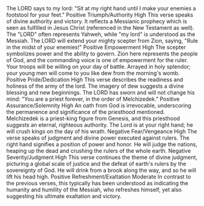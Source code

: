 <sentimentAnalysis>
    <psalm number="110">
        <verse number="1">
            <text>The LORD says to my lord: "Sit at my right hand until I make your enemies a footstool for your feet."</text>
            <polarity>Positive</polarity>
            <emotion>Triumph/Authority</emotion>
            <intensity>High</intensity>
            <context>This verse speaks of divine authority and victory. It reflects a Messianic prophecy which is seen as fulfilled in Jesus Christ (referenced in the New Testament as well). The "LORD" often represents Yahweh, while "my lord" is understood as the Messiah.</context>
        </verse>
        <verse number="2">
            <text>The LORD will extend your mighty scepter from Zion, saying, "Rule in the midst of your enemies!"</text>
            <polarity>Positive</polarity>
            <emotion>Empowerment</emotion>
            <intensity>High</intensity>
            <context>The scepter symbolizes power and the ability to govern. Zion here represents the people of God, and the commanding voice is one of empowerment for the ruler.</context>
        </verse>
        <verse number="3">
            <text>Your troops will be willing on your day of battle. Arrayed in holy splendor; your young men will come to you like dew from the morning's womb.</text>
            <polarity>Positive</polarity>
            <emotion>Pride/Dedication</emotion>
            <intensity>High</intensity>
            <context>This verse describes the readiness and holiness of the army of the lord. The imagery of dew suggests a divine blessing and new beginnings.</context>
        </verse>
        <verse number="4">
            <text>The LORD has sworn and will not change his mind: "You are a priest forever, in the order of Melchizedek."</text>
            <polarity>Positive</polarity>
            <emotion>Assurance/Solemnity</emotion>
            <intensity>High</intensity>
            <context>An oath from God is irrevocable, underscoring the permanence and significance of the priesthood mentioned. Melchizedek is a priest-king figure from Genesis, and this priesthood suggests an eternal, righteous authority.</context>
        </verse>
        <verse number="5">
            <text>The Lord is at your right hand; he will crush kings on the day of his wrath.</text>
            <polarity>Negative</polarity>
            <emotion>Fear/Vengeance</emotion>
            <intensity>High</intensity>
            <context>The verse speaks of judgment and divine power executed against rulers. The right hand signifies a position of power and honor.</context>
        </verse>
        <verse number="6">
            <text>He will judge the nations, heaping up the dead and crushing the rulers of the whole earth.</text>
            <polarity>Negative</polarity>
            <emotion>Severity/Judgment</emotion>
            <intensity>High</intensity>
            <context>This verse continues the theme of divine judgment, picturing a global scale of justice and the defeat of earth's rulers by the sovereignty of God.</context>
        </verse>
        <verse number="7">
            <text>He will drink from a brook along the way, and so he will lift his head high.</text>
            <polarity>Positive</polarity>
            <emotion>Refreshment/Exaltation</emotion>
            <intensity>Moderate</intensity>
            <context>In contrast to the previous verses, this typically has been understood as indicating the humanity and humility of the Messiah, who refreshes himself, yet also suggesting his ultimate exaltation and victory.</context>
        </verse>
    </psalm>
</sentimentAnalysis>